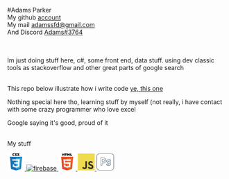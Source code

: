 #Adams Parker
<br>
My github <a href="https://github.com/adamsparker"> account</a><br>
My mail <a href="#"> adamssfd@gmail.com</a><br>
And Discord <a href="#"> Adams#3764</a><br>
<br>
<br>
<p>Im just doing stuff here, c#, some front end, data stuff. using dev classic tools as stackoverflow and other great parts of google search</p>
<br>
This repo below illustrate how i write code
<a href="https://github.com/adamsparker/Data-Labs">ye, this one</a><br>
<p>Nothing special here tho, learning stuff by myself (not really, i have contact with some crazy programmer who love excel</p>
<p>Google saying it's good, proud of it</p>
<br>
My stuff
<p> <a href="https://www.w3schools.com/css/" target="_blank"> <img src="https://raw.githubusercontent.com/devicons/devicon/master/icons/css3/css3-original-wordmark.svg" alt="css3" width="40" height="40"/> </a> <a href="https://firebase.google.com/" target="_blank"> <img src="https://www.vectorlogo.zone/logos/firebase/firebase-icon.svg" alt="firebase" width="40" height="40"/> </a> <a href="https://www.w3.org/html/" target="_blank"> <img src="https://raw.githubusercontent.com/devicons/devicon/master/icons/html5/html5-original-wordmark.svg" alt="html5" width="40" height="40"/> </a> <a href="https://developer.mozilla.org/en-US/docs/Web/JavaScript" target="_blank"> <img src="https://raw.githubusercontent.com/devicons/devicon/master/icons/javascript/javascript-original.svg" alt="javascript" width="40" height="40"/> </a> <a href="https://www.photoshop.com/en" target="_blank"> <img src="https://raw.githubusercontent.com/devicons/devicon/master/icons/photoshop/photoshop-line.svg" alt="photoshop" width="40" height="40"/> </a> </p>
